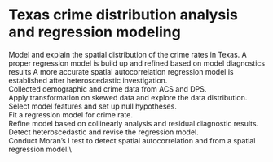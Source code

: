 # Texas crime distribution analysis and regression modeling

 Model and explain the spatial distribution of the crime rates in Texas. A proper regression model is build up and refined based on model diagnostics results A more accurate spatial autocorrelation regression model is established after heteroscedastic investigation.\
Collected demographic and crime data from ACS and DPS.\
Apply transformation on skewed data and explore the data distribution.
Select model features and set up null hypotheses.\
Fit a regression model for crime rate.\
Refine model based on collinearly analysis and residual diagnostic results.\
Detect heteroscedastic and revise the regression model.\
Conduct Moran’s I test to detect spatial autocorrelation and from a spatial regression model.\
